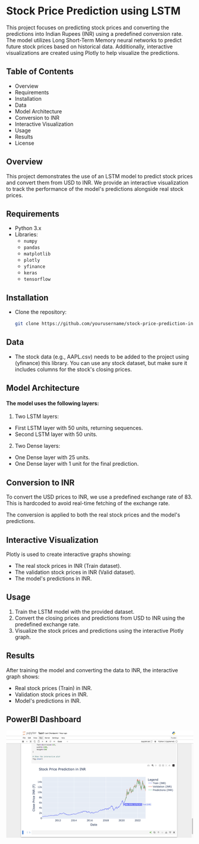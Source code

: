 # Stock Price Prediction using LSTM

This project focuses on predicting stock prices and converting the predictions into Indian Rupees (INR) using a predefined conversion rate. The model utilizes Long Short-Term Memory  neural networks to predict future stock prices based on historical data. Additionally, interactive visualizations are created using Plotly to help visualize the predictions.

## Table of Contents
- Overview
- Requirements
- Installation
- Data
- Model Architecture
- Conversion to INR
- Interactive Visualization
- Usage
- Results
- License

## Overview
This project demonstrates the use of an LSTM model to predict stock prices and convert them from USD to INR. We provide an interactive visualization to track the performance of the model's predictions alongside real stock prices.

## Requirements
- Python 3.x
- Libraries:
  - `numpy`
  - `pandas`
  - `matplotlib`
  - `plotly`
  - `yfinance`
  - `keras`
  - `tensorflow`

## Installation
- Clone the repository:
   ```bash
   git clone https://github.com/yourusername/stock-price-prediction-inr.git
   ```
## Data

- The stock data (e.g., AAPL.csv) needs to be added to the project using (yfinance) this library. You can use any stock dataset, but make sure it includes columns for the stock's closing prices.
## Model Architecture

#### The model uses the following layers:

1) Two LSTM layers:
- First LSTM layer with 50 units, returning sequences.
- Second LSTM layer with 50 units.
2) Two Dense layers:
- One Dense layer with 25 units.
- One Dense layer with 1 unit for the final prediction.
## Conversion to INR

To convert the USD prices to INR, we use a predefined exchange rate of 83. This is hardcoded to avoid real-time fetching of the exchange rate.

The conversion is applied to both the real stock prices and the model's predictions.

## Interactive Visualization

Plotly is used to create interactive graphs showing:

- The real stock prices in INR (Train dataset).
- The validation stock prices in INR (Valid dataset).
- The model's predictions in INR.
## Usage

1) Train the LSTM model with the provided dataset.
2) Convert the closing prices and predictions from USD to INR using the predefined exchange rate.
3) Visualize the stock prices and predictions using the interactive Plotly graph.
## Results

After training the model and converting the data to INR, the interactive graph shows:

- Real stock prices (Train) in INR.
- Validation stock prices in INR.
- Model's predictions in INR.

## PowerBI Dashboard
![PowerBI Dashboard Screenshot](https://github.com/pawanm07/CodeAlphaProject1/blob/main/OUTPUT.png)
